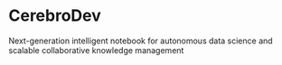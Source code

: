 # CerebroDev
Next-generation intelligent notebook for autonomous data science and scalable collaborative knowledge management
